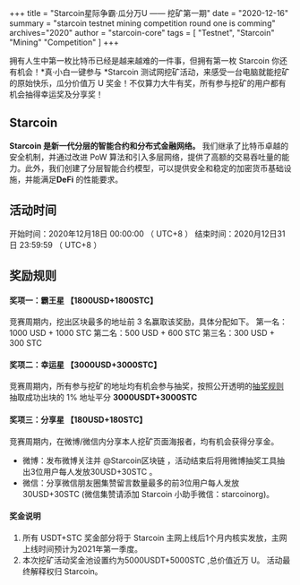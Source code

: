 +++
title = "Starcoin星际争霸·瓜分万U  ——  挖矿第一期"
date = "2020-12-16"
summary = "starcoin testnet mining competition round one is comming"
archives="2020"
author = "starcoin-core"
tags = [
    "Testnet",
    "Starcoin"
	"Mining"
	"Competition"
]
+++

拥有人生中第一枚比特币已经是越来越难的一件事，但拥有第一枚 Starcoin 你还有机会！*真·小白一键参与 *Starcoin 测试网挖矿活动，来感受一台电脑就能挖矿的原始快乐，瓜分价值万 U 奖金！不仅算力大牛有奖，所有参与挖矿的用户都有机会抽得幸运奖及分享奖！

## Starcoin
**Starcoin 是新一代分层的智能合约和分布式金融网络。** 我们继承了比特币卓越的安全机制，并通过改进 PoW 算法和引入多层网络，提供了高额的交易吞吐量的能力。此外，我们创建了分层智能合约模型，可以提供安全和稳定的加密货币基础设施，并能满足**DeFi** 的性能要求。

## 活动时间
开始时间：2020年12月18日 00:00:00 （ UTC+8 ）
结束时间：2020月12日31日 23:59:59 （ UTC+8 ）

## 奖励规则
#### 奖项一：霸王星 【1800USD+1800STC】
竞赛周期内，挖出区块最多的地址前 3 名赢取该奖励，具体分配如下。
第一名：1000 USD + 1000 STC
第二名：500 USD + 600 STC
第三名：300 USD + 300 STC

#### 奖项二：幸运星 【3000USD+3000STC】
竞赛周期内，所有参与挖矿的地址均有机会参与抽奖，按照公开透明的[抽奖规则](https://github.com/starcoinorg/stcmint-fight) 抽取成功出块的 1% 地址平分 **3000USDT+3000STC**

#### 奖项三：分享星 【180USD+180STC】
竞赛周期内，在微博/微信内分享本人挖矿页面海报者，均有机会获得分享金。

+ 微博：发布微博关注并 @Starcoin区块链 ，活动结束后将用微博抽奖工具抽出3位用户每人发放30USD+30STC 。
+ 微信：分享微信朋友圈集赞留言数量最多的前3位用户每人发放30USD+30STC (微信集赞请添加 Starcoin 小助手微信：starcoinorg)。

#### 奖金说明

1. 所有 USDT+STC 奖金部分将于 Starcoin 主网上线后1个月内核实发放，主网上线时间预计为2021年第一季度。
2. 本次挖矿活动奖金池设置约为5000USDT+5000STC ,总价值近万 U。 活动最终解释权归 Starcoin。

